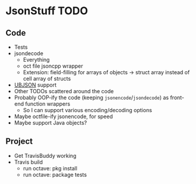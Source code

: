 JsonStuff TODO
==============

## Code

* Tests
* jsondecode
  * Everything
  * oct file jsoncpp wrapper
  * Extension: field-filling for arrays of objects -> struct array instead of cell array of structs
* [UBJSON](https://en.wikipedia.org/wiki/UBJSON) support
* Other TODOs scattered around the code
* Probably OOP-ify the code (keeping `jsonencode`/`jsondecode`) as front-end function wrappers
  * So I can support various encoding/decoding options
* Maybe octfile-ify jsonencode, for speed
* Maybe support Java objects?

## Project

* Get TravisBuddy working
* Travis build
  * run octave: pkg install
  * run octave: package tests

